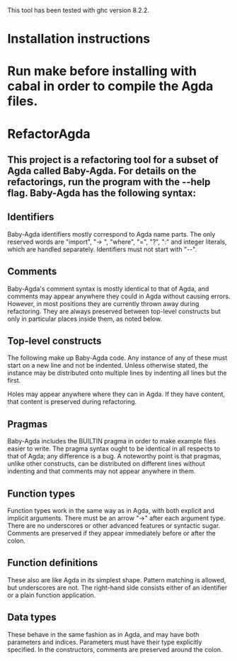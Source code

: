 This tool has been tested with ghc version 8.2.2.

<h1>Installation instructions<h1>
Run make before installing with cabal in order to compile the Agda files.

<h1>RefactorAgda<h2>

This project is a refactoring tool for a subset of Agda called Baby-Agda. For details on the refactorings, run the program with the --help flag. Baby-Agda has the following syntax:

<h2>Identifiers</h2>

Baby-Agda identifiers mostly correspond to Agda name parts. The only reserved words are "import", "-> ", "where", "=", "?", ":" and integer literals, which are handled separately. Identifiers must not start with "--".

<h2>Comments</h2>

Baby-Agda's comment syntax is mostly identical to that of Agda, and comments may appear anywhere they could in Agda without causing errors. However, in most positions they are currently thrown away during refactoring. They are always preserved between top-level constructs but only in particular places inside them, as noted below.

<h2>Top-level constructs</h2>

The following make up Baby-Agda code. Any instance of any of these must start on a new line and not be indented. Unless otherwise stated, the instance may be distributed onto multiple lines by indenting all lines but the first.

Holes may appear anywhere where they can in Agda. If they have content, that content is preserved during refactoring.

<h2>Pragmas</h2>

Baby-Agda includes the BUILTIN pragma in order to make example files easier to write. The pragma syntax ought to be identical in all respects to that of Agda; any difference is a bug. A noteworthy point is that pragmas, unlike other constructs, can be distributed on different lines without indenting and that comments may not appear anywhere in them.

<h2>Function types</h2>

Function types work in the same way as in Agda, with both explicit and implicit arguments. There must be an arrow "->" after each argument type. There are no underscores or other advanced features or syntactic sugar. Comments are preserved if they appear immediately before or after the colon.

<h2>Function definitions</h2>

These also are like Agda in its simplest shape. Pattern matching is allowed, but underscores are not. The right-hand side consists either of an identifier or a plain function application.

<h2>Data types</h2>

These behave in the same fashion as in Agda, and may have both parameters and indices. Parameters must have their type explicitly specified. In the constructors, comments are preserved around the colon.
